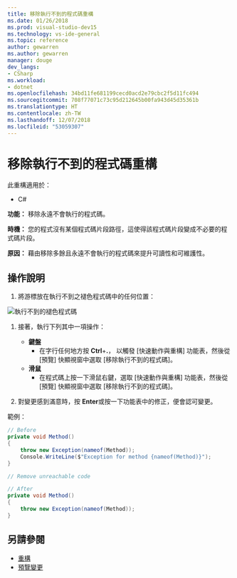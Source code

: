 ```yaml
---
title: 移除執行不到的程式碼重構
ms.date: 01/26/2018
ms.prod: visual-studio-dev15
ms.technology: vs-ide-general
ms.topic: reference
author: gewarren
ms.author: gewarren
manager: douge
dev_langs:
- CSharp
ms.workload:
- dotnet
ms.openlocfilehash: 34bd11fe681199cecd0acd2e79cbc2f5d11fc494
ms.sourcegitcommit: 708f77071c73c95d212645b00fa943d45d35361b
ms.translationtype: HT
ms.contentlocale: zh-TW
ms.lasthandoff: 12/07/2018
ms.locfileid: "53059307"
---
```

# <a name="remove-unreachable-code-refactoring"></a>移除執行不到的程式碼重構

此重構適用於：

- C#

**功能：** 移除永遠不會執行的程式碼。

**時機：** 您的程式沒有某個程式碼片段路徑，這使得該程式碼片段變成不必要的程式碼片段。

**原因：** 藉由移除多餘且永遠不會執行的程式碼來提升可讀性和可維護性。

## <a name="how-to"></a>操作說明

1. 將游標放在執行不到之褪色程式碼中的任何位置：

![執行不到的褪色程式碼](media/unreachablecode-faded-cs.png)

1. 接著，執行下列其中一項操作：

   - **鍵盤**
      - 在字行任何地方按 **Ctrl**+**.**， 以觸發 [快速動作與重構] 功能表，然後從 [預覽] 快顯視窗中選取 [移除執行不到的程式碼]。
   - **滑鼠**
      - 在程式碼上按一下滑鼠右鍵，選取 [快速動作與重構] 功能表，然後從 [預覽] 快顯視窗中選取 [移除執行不到的程式碼]。

1. 對變更感到滿意時，按 **Enter**或按一下功能表中的修正，便會認可變更。

範例：

```csharp
// Before
private void Method()
{
    throw new Exception(nameof(Method));
    Console.WriteLine($"Exception for method {nameof(Method)}");
}

// Remove unreachable code

// After
private void Method()
{
    throw new Exception(nameof(Method));
}
```

## <a name="see-also"></a>另請參閱

- [重構](../refactoring-in-visual-studio.md)
- [預覽變更](../../ide/preview-changes.md)